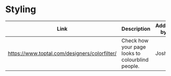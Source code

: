 # Styling

| Link | Description | Added by |
| ---- | ----------- | -------- |
|https://www.toptal.com/designers/colorfilter/ | Check how your page looks to colourblind people.  | Josh |
